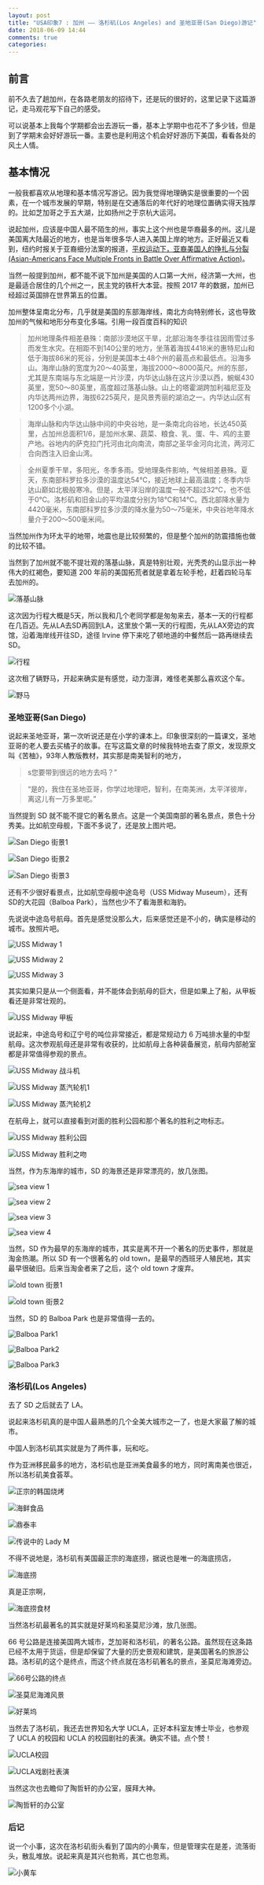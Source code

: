 ```yaml
---
layout: post
title: "USA印象7 : 加州 —— 洛杉矶(Los Angeles) and 圣地亚哥(San Diego)游记"
date: 2018-06-09 14:44
comments: true
categories: 
---
```


## 前言

前不久去了趟加州，在各路老朋友的招待下，还是玩的很好的，这里记录下这篇游记，走马观花写下自己的感受。

可以说基本上我每个学期都会出去游玩一番，基本上学期中也花不了多少钱，但是到了学期末会好好游玩一番。主要也是利用这个机会好好游历下美国，看看各处的风土人情。

<!--more-->

## 基本情况

一般我都喜欢从地理和基本情况写游记。因为我觉得地理确实是很重要的一个因素，在一个城市发展的早期，特别是在交通落后的年代好的地理位置确实得天独厚的。比如芝加哥之于五大湖，比如扬州之于京杭大运河。

说起加州，应该是中国人最不陌生的州，事实上这个州也是华裔最多的州。这儿是美国离大陆最近的地方，也是当年很多华人进入美国上岸的地方。正好最近又看到，纽约时报关于亚裔细分法案的报道，[平权运动下，亚裔美国人的挣扎与分裂(Asian-Americans Face Multiple Fronts in Battle Over Affirmative Action)](https://cn.nytimes.com/education/20180620/affirmative-action-asian-americans/dual/)。

当然一般提到加州，都不能不说下加州是美国的人口第一大州，经济第一大州，也是最适合居住的几个州之一，民主党的铁杆大本营。按照 2017 年的数据，加州已经超过英国排在世界第五的位置。

加州整体呈南北分布，几乎就是美国的东部海岸线，南北方向特别修长，这也导致加州的气候和地形分布变化多端。引用一段百度百科的知识

> 加州地理条件相差悬殊：南部沙漠地区干旱，北部沿海冬季往往因雨雪过多而发生水灾。在相距不到140公里的地方，坐落着海拔4418米的惠特尼山和低于海拔86米的死谷，分别是美国本土48个州的最高点和最低点。沿海多山。海岸山脉的宽度为20～40英里，海拔2000～8000英尺。州的东部，尤其是东南端与东北端是一片沙漠，内华达山脉在这片沙漠以西，蜿蜒430英里，宽50～80英里，高度超过落基山脉。山上的塔霍湖跨加利福尼亚及内华达两州边界，海拔6225英尺，是风景秀丽的湖泊之一。内华达山区有1200多个小湖。

> 海岸山脉和内华达山脉中间的中央谷地，是一条南北向谷地，长达450英里，占加州总面积1/6，是加州水果、蔬菜、粮食、乳、蛋、牛、鸡的主要产地。谷地内的萨克拉门托河由北向南流，南部之圣华金河向北流，两河汇合向西注入旧金山湾。

> 全州夏季干旱，多阳光，冬季多雨。受地理条件影响，气候相差悬殊。夏天，东南部科罗拉多沙漠的温度达54℃，接近地球上最高温度；冬季内华达山巅如北极般寒冷。但是，太平洋沿岸的温度一般不超过32℃，也不低于0℃。洛杉矶和旧金山的平均温度分别为18℃和14℃。西北部降水量为4420毫米，东南部科罗拉多沙漠的降水量为50～75毫米，中央谷地年降水量介于200～500毫米间。

当然加州作为环太平的地带，地震也是比较频繁的，但是整个加州的防震措施也做的比较不错。

当然到了加州就不能不提壮观的落基山脉，真是特别壮观，光秃秃的山显示出一种伟大的红褐色，要知道 200 年前的美国拓荒者就是拿着左轮手枪，赶着四轮马车去加州的。

![落基山脉](/images/CA/IMG_9349.jpeg)

这次因为行程大概是5天，所以我和几个老同学都是匆匆来去，基本一天的行程都在几百迈。先从LA去SD再回到LA，这里放个第一天的行程图，先从LAX旁边的宾馆，沿着海岸线开往SD，途径 Irvine 停下来吃了顿地道的中餐然后一路再继续去SD。

![行程](/images/CA/mapSummary.jpeg)

这次租了辆野马，开起来确实是有感觉，动力澎湃，难怪老美那么喜欢这个车。

![野马](/images/CA/car.jpeg)

### 圣地亚哥(San Diego)

说起来圣地亚哥，第一次听说还是在小学的课本上。印象很深刻的一篇课文，圣地亚哥的老人要去买橘子的故事。在写这篇文章的时候我特地去查了原文，发现原文叫《苦柚》，93年人教版教材，其实那是南美智利的地方，

> s您要带到很远的地方去吗？”

> “是的，我住在圣地亚哥，你学过地理吧，智利，在南美洲，太平洋彼岸，离这儿有一万多里呢。”

当然提到 SD 就不能不提它的著名景点。这是一个美国南部的著名景点，景色十分秀美。比如航空母舰，下面不多说了，还是放上图片吧。

![San Diego 街景1](/images/CA/SDcity.JPG)

![San Diego 街景2](/images/CA/SDcity1.jpeg)

![San Diego 街景3](/images/CA/SDcity2.jpeg)

还有不少很好看景点，比如航空母舰中途岛号（USS Midway Museum），还有SD的大花园（Balboa Park），当然也少不了看海景和海豹。

先说说中途岛号航母。首先是感觉没那么大，后来感觉还是不小的，确实是移动的城市。放照片吧。

![USS Midway 1](/images/CA/USS1.jpeg)

![USS Midway 2](/images/CA/USS11.jpeg)

![USS Midway 3](/images/CA/USS2.jpeg)

其实如果只是从一个侧面看，并不能体会到航母的巨大，但是如果上了船，从甲板看还是非常壮观的。

![USS Midway 甲板](/images/CA/USS9.jpeg)

说起来，中途岛号和辽宁号的吨位非常接近，都是常规动力 6 万吨排水量的中型航母。这次参观航母还是非常有收获的，比如航母上各种装备展览，航母内部舱室都是非常值得参观的景点。

![USS Midway 战斗机](/images/CA/USS3.jpeg)

![USS Midway 蒸汽轮机1](/images/CA/USS7.jpeg)

![USS Midway 蒸汽轮机2](/images/CA/USS8.jpeg)

在航母上，就可以直接看到对面的胜利公园和那个著名的胜利之吻标志。

![USS Midway 胜利公园](/images/CA/USS4.jpeg)

![USS Midway 胜利之吻](/images/CA/USS6.jpeg)

当然，作为东海岸的城市，SD 的海景还是非常漂亮的，放几张图。

![sea view 1](/images/CA/sea1.jpeg)

![sea view 2](/images/CA/sea2.jpeg)

![sea view 3](/images/CA/sea3.jpeg)

![sea view 4](/images/CA/sea4.jpeg)

当然，SD 作为最早的东海岸的城市，其实是离不开一个著名的历史事件，那就是淘金热潮。所以 SD 有一个很著名的 old town，是最早的西班牙人殖民地，其实最早很破旧。后来当淘金者来了之后，这个 old town 才废弃。

![old town 街景1](/images/CA/old1.jpeg)

![old town 街景2](/images/CA/old2.jpeg)

当然，SD 的 Balboa Park 也是非常值得一去的。

![Balboa Park1](/images/CA/park1.jpeg)

![Balboa Park2](/images/CA/park2.jpeg)

![Balboa Park3](/images/CA/park3.jpeg)


### 洛杉矶(Los Angeles)

去了 SD 之后就去了 LA。

说起来洛杉矶真的是中国人最熟悉的几个全美大城市之一了，也是大家最了解的城市。

中国人到洛杉矶其实就是为了两件事，玩和吃。

作为亚洲移民最多的地方，洛杉矶也是亚洲美食最多的地方，同时离南美也很近，所以洛杉矶美食荟萃。

![正宗的韩国烧烤](/images/CA/food_Ktown.jpeg)

![海鲜食品](/images/CA/seaFood.jpeg)

![鼎泰丰](/images/CA/ding.JPG)

![传说中的 Lady M](/images/CA/M.JPG)

不得不说地是，洛杉矶有美国最正宗的海底捞，据说也是唯一的海底捞店，

![海底捞](/images/CA/haidilao.jpeg)

真是正宗啊，

![海底捞食材](/images/CA/haidilao1.jpeg)

当然洛杉矶最著名的其实就是好莱坞和圣莫尼沙滩，放几张图。

66 号公路是连接美国两大城市，芝加哥和洛杉矶，的著名公路。虽然现在这条路已经不太用于货运，但是却保留了大量的历史景观和建筑，是美国著名的旅游公路。洛杉矶的这个是终点，而这个终点就在洛杉矶著名的景点，圣莫尼海滩旁边。

![66号公路的终点](/images/CA/66.jpeg)

![圣莫尼海滩风景](/images/CA/santaM.jpeg)

![好莱坞](/images/CA/H.JPG)

当然去了洛杉矶，我还去世界知名大学 UCLA，正好本科室友博士毕业，也参观了 UCLA 的校园和 UCLA 的校园剧社的表演。确实不错。点个赞！

![UCLA校园](/images/CA/UCLA.jpeg)

![UCLA戏剧社表演](/images/CA/UCLA2.jpeg)

当然这次也去瞻仰了陶哲轩的办公室，膜拜大神。

![陶哲轩的办公室](/images/CA/Tao.jpeg)

### 后记

说一个小事，这次在洛杉矶街头看到了国内的小黄车，但是管理实在是差，流落街头，散乱堆放。说起来真是其兴也勃焉，其亡也忽焉。

![小黄车](/images/CA/yellow.jpeg)
